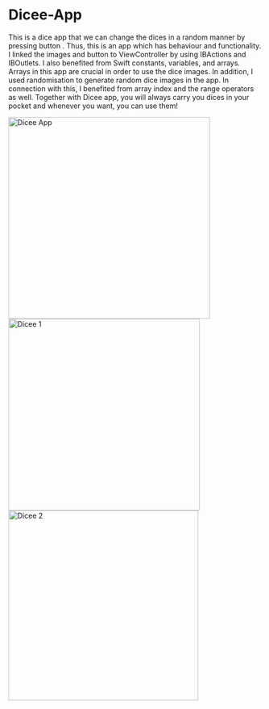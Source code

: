 # Dicee-App
This is a dice app that we can change the dices in a random manner by pressing button . Thus, this is an app which has behaviour and functionality. I linked the images and button to ViewController by using IBActions and IBOutlets. I also benefited from Swift constants, variables, and arrays. Arrays in this app are crucial in order to use the dice images. In addition, I used randomisation to generate random dice images in the app. In connection with this, I benefited from array index and the range operators as well. Together with Dicee app, you will always carry you dices in your pocket and whenever you want, you can use them!



<img width="400" alt="Dicee App" src="https://user-images.githubusercontent.com/92036779/183652064-74ef1982-3dc7-4ad4-9324-5a8c59df36d1.png">
<img width="380" alt="Dicee 1" src="https://user-images.githubusercontent.com/92036779/183841605-dfb75d4c-aae9-482d-a3c4-9c389a8a4bc4.png">
<img width="377" alt="Dicee 2" src="https://user-images.githubusercontent.com/92036779/183841631-9d219e06-a328-4122-8528-902f9e710e64.png">
